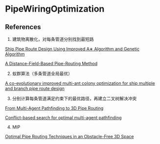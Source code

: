 # PipeWiringOptimization

## References
1. 建筑物离散化，对每条管道分别找到最短路

[Ship Pipe Route Design Using Improved A∗ Algorithm and Genetic Algorithm](https://ieeexplore.ieee.org/abstract/document/9172005)

[A Distance-Field-Based Pipe-Routing Method](https://www.mdpi.com/1996-1944/15/15/5376)

2. 蚁群算法（多条管道全局最优）

[A co-evolutionary improved multi-ant colony optimization for ship multiple and branch pipe route design](https://www.sciencedirect.com/science/article/pii/S0029801815001031)

3. 分别计算每条管道满足约束下的最优路径，再建立二叉树解决冲突

[From Multi-Agent Pathfinding to 3D Pipe Routing](https://aaai.org/papers/00011-from-multi-agent-pathfinding-to-3d-pipe-routing/)

[Conflict-based search for optimal multi-agent pathfinding](https://www.sciencedirect.com/science/article/pii/S0004370214001386#se0260)

4. MIP

[Optimal Pipe Routing Techniques in an Obstacle-Free 3D Space](https://hal.science/hal-02865302v1)
